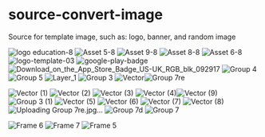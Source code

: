 # source-convert-image
Source for template image, such as: logo, banner, and random image

![logo education-8](https://github.com/iqbaalma/source-convert-image/assets/104726883/a9345e16-96ba-4cbd-81e9-83c299860f47)
![Asset 5-8](https://github.com/iqbaalma/source-convert-image/assets/104726883/f63f6247-c496-48c0-9485-d69dde3d99d6)
![Asset 9-8](https://github.com/iqbaalma/source-convert-image/assets/104726883/78c57908-cc99-4c78-ab5e-10a1a454d4de)
![Asset 8-8](https://github.com/iqbaalma/source-convert-image/assets/104726883/658bb975-2e6b-49e6-8b25-0ad67a553af2)
![Asset 6-8](https://github.com/iqbaalma/source-convert-image/assets/104726883/24a53a0e-f626-4acb-83ab-51d9f2985388)
![logo-template-03](https://github.com/iqbaalma/source-convert-image/assets/104726883/327d972b-7b51-4111-a39b-ccac7630be35)
![google-play-badge](https://github.com/iqbaalma/source-convert-image/assets/104726883/bdf1913b-b2dd-4ac2-a8a7-826b47fd01a1)
![Download_on_the_App_Store_Badge_US-UK_RGB_blk_092917](https://github.com/iqbaalma/source-convert-image/assets/104726883/da7d4d6f-6f69-4a36-9d8d-434ab7679ed4)
![Group 4](https://github.com/iqbaalma/source-convert-image/assets/104726883/304c9722-3bfa-4e84-a3e4-c381abde4ca2)
![Group 5](https://github.com/iqbaalma/source-convert-image/assets/104726883/6ae25e87-22f7-46a8-afbe-9203ff971ff2)
![Layer_1](https://github.com/iqbaalma/source-convert-image/assets/104726883/fe8abf88-f41e-445e-a170-1921debc1cd6)
![Group 3](https://github.com/iqbaalma/source-convert-image/assets/104726883/d1bf65f3-6f81-4844-b14d-5e4f6c71ff4f)
![Vector](https://github.com/iqbaalma/source-convert-image/assets/104726883/e385d1c5-85cd-493b-a56e-ace726383f4b)![Group 7re](https://github.com/iqbaalma/source-convert-image/assets/104726883/21aafef9-d98a-4ad4-9581-08abff2d7605)

![Vector (1)](https://github.com/iqbaalma/source-convert-image/assets/104726883/fc9e008a-effd-48a1-8be3-f7b48bea20be)
![Vector (2)](https://github.com/iqbaalma/source-convert-image/assets/104726883/2bd05dae-1975-47fa-9e8d-60f7ac0a2d10)
![Vector (3)](https://github.com/iqbaalma/source-convert-image/assets/104726883/97ba3d40-a729-427f-ba71-89c83a8675ef)
![Vector (4)](https://github.com/iqbaalma/source-convert-image/assets/104726883/00158ee7-f94d-464e-928d-8e73dfe4f933)![Vector (9)](https://github.com/iqbaalma/source-convert-image/assets/104726883/024aac78-2e98-4bba-a67f-a7a40f16c509)
![Group 3 (1)](https://github.com/iqbaalma/source-convert-image/assets/104726883/d6bd8e70-6242-437f-bd64-aa2b73fb5fee)
![Vector (5)](https://github.com/iqbaalma/source-convert-image/assets/104726883/1c8a1c38-e7b9-4810-8f24-f12148b92a5a)
![Vector (6)](https://github.com/iqbaalma/source-convert-image/assets/104726883/1ae3a4fa-28ca-4623-8f96-3d10f6268cb7)
![Vector (7)](https://github.com/iqbaalma/source-convert-image/assets/104726883/2dea9790-68cf-471f-9e54-b3db7bd58559)
![Vector (8)](https://github.com/iqbaalma/source-convert-image/assets/104726883/82e18a8c-5bfa-49d7-a416-4f6788538dcb)
![Uploading Group 7re.jpg…]()
![Group 7d](https://github.com/iqbaalma/source-convert-image/assets/104726883/984b927a-4a91-4877-a5fd-45309faa85fb)
![Group 7](https://github.com/iqbaalma/source-convert-image/assets/104726883/00c48c3b-87a3-4767-9ac2-23fb342e38bb)


![Frame 6](https://github.com/iqbaalma/source-convert-image/assets/104726883/6bf2b4b5-feb1-49c2-b162-deb00813a438)
![Frame 7](https://github.com/iqbaalma/source-convert-image/assets/104726883/a0c1a3d6-9568-4b63-8285-d83f9bfc58f0)
![Frame 5](https://github.com/iqbaalma/source-convert-image/assets/104726883/1cdd7c8b-3777-4442-91b8-d0500bcdfdd7)
